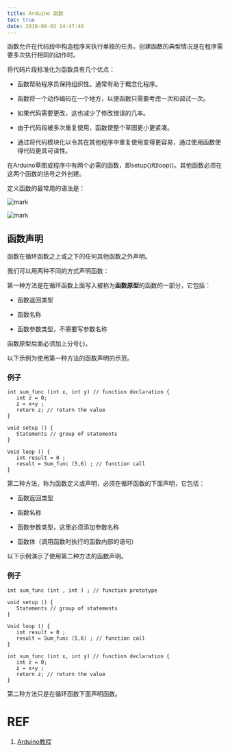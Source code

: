 ```yaml
---
title: Arduino 函数
toc: true
date: 2018-08-03 14:47:40
---
```





函数允许在代码段中构造程序来执行单独的任务。创建函数的典型情况是在程序需要多次执行相同的动作时。

将代码片段标准化为函数具有几个优点：

* 函数帮助程序员保持组织性。通常有助于概念化程序。

* 函数将一个动作编码在一个地方，以便函数只需要考虑一次和调试一次。

* 如果代码需要更改，这也减少了修改错误的几率。

* 由于代码段被多次重复使用，函数使整个草图更小更紧凑。

* 通过将代码模块化以令其在其他程序中重复使用变得更容易，通过使用函数使得代码更具可读性。


在Arduino草图或程序中有两个必需的函数，即setup()和loop()。其他函数必须在这两个函数的括号之外创建。

定义函数的最常用的语法是：


![mark](http://pacdb2bfr.bkt.clouddn.com/blog/image/180803/bbA6k9BB17.png?imageslim)

![mark](http://pacdb2bfr.bkt.clouddn.com/blog/image/180727/4JcH8BgdEH.png?imageslim)


## 函数声明


函数在循环函数之上或之下的任何其他函数之外声明。

我们可以用两种不同的方式声明函数：

第一种方法是在循环函数上面写入被称为**函数原型**的函数的一部分，它包括：




  * 函数返回类型


  * 函数名称


  * 函数参数类型，不需要写参数名称


函数原型后面必须加上分号(;)。

以下示例为使用第一种方法的函数声明的示范。


### 例子




    int sum_func (int x, int y) // function declaration {
       int z = 0;
       z = x+y ;
       return z; // return the value
    }

    void setup () {
       Statements // group of statements
    }

    Void loop () {
       int result = 0 ;
       result = Sum_func (5,6) ; // function call
    }



第二种方法，称为函数定义或声明，必须在循环函数的下面声明，它包括：




  * 函数返回类型


  * 函数名称


  * 函数参数类型，这里必须添加参数名称


  * 函数体（调用函数时执行的函数内部的语句）





以下示例演示了使用第二种方法的函数声明。


### 例子




    int sum_func (int , int ) ; // function prototype

    void setup () {
       Statements // group of statements
    }

    Void loop () {
       int result = 0 ;
       result = Sum_func (5,6) ; // function call
    }

    int sum_func (int x, int y) // function declaration {
       int z = 0;
       z = x+y ;
       return z; // return the value
    }



第二种方法只是在循环函数下面声明函数。












# REF

1. [Arduino教程](https://www.w3cschool.cn/arduino/)
